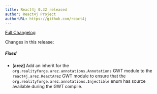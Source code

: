 ```yaml
---
title: React4j 0.32 released
author: React4j Project
authorURL: https://github.com/react4j
---
```


[Full Changelog](https://github.com/react4j/react4j/compare/v0.31...v0.32)

Changes in this release:

##### Fixed
* **\[arez\]** Add an inherit for the `org.realityforge.arez.annotations.Annotations` GWT module to the
  `react4j.arez.ReactArez` GWT module to ensure that the `org.realityforge.arez.annotations.Injectible`
  enum has source available during the GWT compile.
